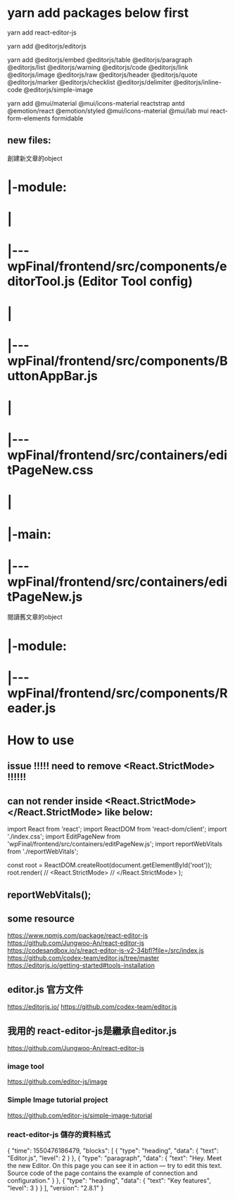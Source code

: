 # yarn add packages below first

yarn add react-editor-js

yarn add @editorjs/editorjs

yarn add @editorjs/embed @editorjs/table @editorjs/paragraph @editorjs/list @editorjs/warning @editorjs/code @editorjs/link @editorjs/image @editorjs/raw @editorjs/header @editorjs/quote @editorjs/marker @editorjs/checklist @editorjs/delimiter @editorjs/inline-code @editorjs/simple-image

yarn add @mui/material @mui/icons-material reactstrap antd @emotion/react @emotion/styled @mui/icons-material @mui/lab mui react-form-elements formidable 



## new files:

創建新文章的object
# |-module:
# |
# |---wpFinal/frontend/src/components/editorTool.js (Editor Tool config)
# |
# |---wpFinal/frontend/src/components/ButtonAppBar.js
# |
# |---wpFinal/frontend/src/containers/editPageNew.css
# |
# |-main:
# |---wpFinal/frontend/src/containers/editPageNew.js

閱讀舊文章的object
# |-module:
# |---wpFinal/frontend/src/components/Reader.js


# How to use <EditPageNew />
## issue !!!!! need to remove <React.StrictMode> !!!!!!
<EditPageNew /> can not render inside  <React.StrictMode></React.StrictMode>
like below:
---------------------------------------------------------------
import React from 'react';
import ReactDOM from 'react-dom/client';
import './index.css';
import EditPageNew from 'wpFinal/frontend/src/containers/editPageNew.js';
import reportWebVitals from './reportWebVitals';

const root = ReactDOM.createRoot(document.getElementById('root'));
root.render(
  // <React.StrictMode>
    <EditPageNew />
  // </React.StrictMode>
);

reportWebVitals();
----------------------------------------------------------------



## some resource
https://www.npmjs.com/package/react-editor-js
https://github.com/Jungwoo-An/react-editor-js
https://codesandbox.io/s/react-editor-js-v2-34bfl?file=/src/index.js
https://github.com/codex-team/editor.js/tree/master
https://editorjs.io/getting-started#tools-installation


## editor.js 官方文件
https://editorjs.io/
https://github.com/codex-team/editor.js
## 我用的 react-editor-js是繼承自editor.js
https://github.com/Jungwoo-An/react-editor-js
### image tool
https://github.com/editor-js/image
### Simple Image tutorial project
https://github.com/editor-js/simple-image-tutorial

### react-editor-js 儲存的資料格式
{
   "time": 1550476186479,
   "blocks": [
      {
         "type": "heading",
         "data": {
            "text": "Editor.js",
            "level": 2
         }
      },
      {
         "type": "paragraph",
         "data": {
            "text": "Hey. Meet the new Editor. On this page you can see it in action — try to edit this text. Source code of the page contains the example of connection and configuration."
         }
      },
      {
         "type": "heading",
         "data": {
            "text": "Key features",
            "level": 3
         }
      }
   ],
   "version": "2.8.1"
}